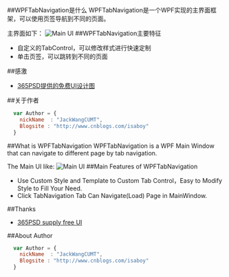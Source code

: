 ##WPFTabNavigation是什么
WPFTabNavigation是一个WPF实现的主界面框架，可以使用页签导航到不同的页面。

主界面如下：
![Main UI](https://github.com/JackWangCUMT/WPFTabNavigation/blob/master/MainForm.jpg)
##WPFTabNavigation主要特征
* 自定义的TabControl，可以修改样式进行快速定制
* 单击页签，可以跳转到不同的页面


##感激
* [365PSD提供的免费UI设计图](http://www.365PSD.com/) 


##关于作者
```javascript
  var Author = {
    nickName  : "JackWangCUMT",
    Blogsite : "http://www.cnblogs.com/isaboy"
  }
```
##What is WPFTabNavigation
WPFTabNavigation is a WPF Main Window that can navigate to different page by tab navigation.

The Main UI like:
![Main UI](http://images.cnblogs.com/cnblogs_com/isaboy/751632/o_MainForm.jpg)
##Main Features of WPFTabNavigation
* Use Custom Style and Template to Custom Tab Control，Easy to Modify Style to Fill Your Need.
* Click TabNavigation Tab Can Navigate(Load) Page in MainWindow.


##Thanks
* [365PSD supply free UI](http://www.365PSD.com/) 

##About Author
```javascript
  var Author = {
    nickName  : "JackWangCUMT",
    Blogsite : "http://www.cnblogs.com/isaboy"
  }

